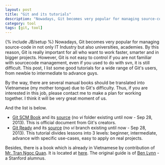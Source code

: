 ```yaml
---
layout: post
title: "Git and its tutorials"
description: "Nowadays, Git becomes very popular for managing source-code in not only IT Industry but also universities, academies. By this reason, Git is really important for all who want to work faster, smarter and in bigger projects. However, Git is not easy to control if you are not familiar with sourcecode management, even if you used to do with svn, it is still difficult. This post, I list some good tutorials for a wide range of Git's users, from newbie to intermediate to advance guys."
category: tool
tags: [git, tool]
---
```

{% include JB/setup %}
Nowadays, Git becomes very popular for managing source-code in not only IT Industry but also universities, academies. By this reason, Git is really important for all who want to work faster, smarter and in bigger projects. However, Git is not easy to control if you are not familiar with sourcecode management, even if you used to do with svn, it is still difficult. This post, I list some good tutorials for a wide range of Git's users, from newbie to intermediate to advance guys. 

By the way, there are several manual books should be translated into Vietnamese (my mother tongue) due to Git's difficulty. Thus, if you are interested in this job, please contact me to make a plan for working together. I think it will be very great moment of us. 

And the list is below.
- [Git SCM Book](http://git-scm.com/book/) and its [source](https://github.com/progit/progit) (no _vi_ folder existing until now - Sep 28, 2013). This is official document from  Git's creators. 
- [Git Ready](http://gitready.com/) and its [source](https://github.com/gitready/gitready) (no _vi_ branch existing until now - Sep 28, 2013). This tutorial divides lessons into 3 levels: beginner, intermediate, advance with specific use-cases, easy to apply on real projects. 

Besides, there is a book which is already in Vietnamese by contribution of [Mr. Tran Ngoc Quan](http://vnwildman.users.sourceforge.net/). It is located at [here](http://vnwildman.users.sourceforge.net/gitmagic/index.html). The original guide is of [Ben Lynn](http://www-cs-students.stanford.edu/~blynn/gitmagic/) - a Stanford alumnus.